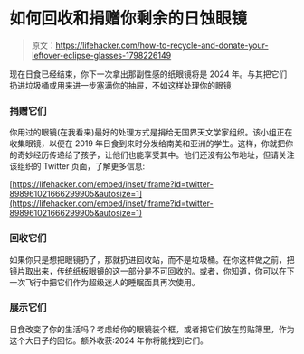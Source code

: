 # 如何回收和捐赠你剩余的日蚀眼镜

> 原文：<https://lifehacker.com/how-to-recycle-and-donate-your-leftover-eclipse-glasses-1798226149>

现在日食已经结束，你下一次拿出那副性感的纸眼镜将是 2024 年。与其把它们扔进垃圾桶或用来进一步塞满你的抽屉，不如这样处理你的眼镜



### 捐赠它们

你用过的眼镜(在我看来)最好的处理方式是捐给无国界天文学家组织。该小组正在收集眼镜，以便在 2019 年日食到来时分发给南美和亚洲的学生。这样，你就把你的奇妙经历传递给了孩子，让他们也能享受其中。他们还没有公布地址，但请关注该组织的 Twitter 页面，了解更多信息:

 [https://lifehacker.com/embed/inset/iframe?id=twitter-898961021666299905&autosize=1](https://lifehacker.com/embed/inset/iframe?id=twitter-898961021666299905&autosize=1) 

### 回收它们

如果你只是想把眼镜扔了，那就扔进回收站，而不是垃圾桶。在你这样做之前，把镜片取出来，传统纸板眼镜的这一部分是不可回收的。或者，你知道，你可以在下一次飞行中把它们作为超级迷人的睡眠面具再次使用。

### 展示它们

日食改变了你的生活吗？考虑给你的眼镜装个框，或者把它们放在剪贴簿里，作为这个大日子的回忆。额外收获:2024 年你将能找到它们。